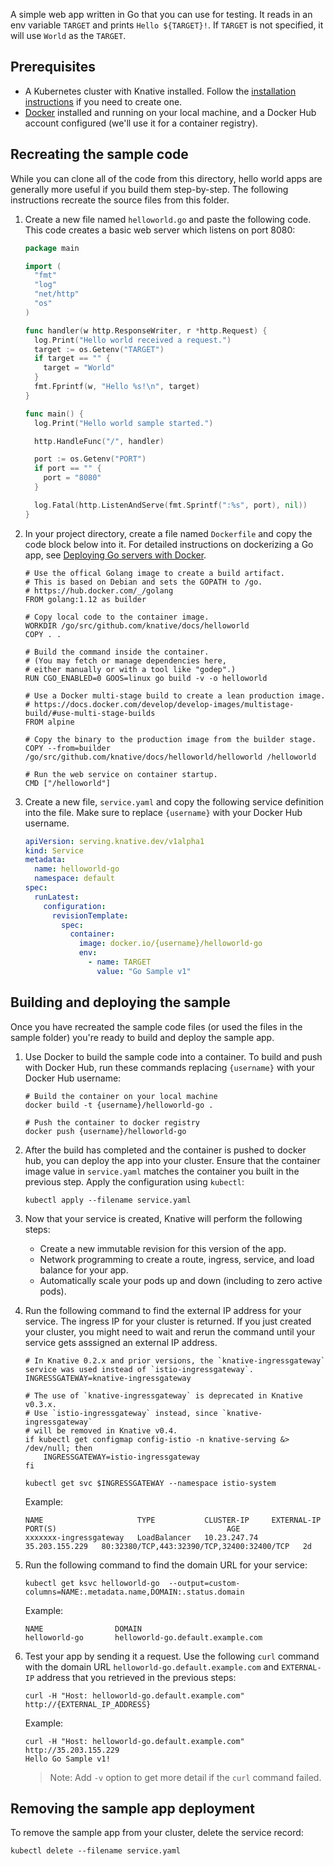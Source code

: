 A simple web app written in Go that you can use for testing. It reads in an env
variable `TARGET` and prints `Hello ${TARGET}!`. If `TARGET` is not specified,
it will use `World` as the `TARGET`.

## Prerequisites

- A Kubernetes cluster with Knative installed. Follow the
  [installation instructions](../../../../install/README.md) if you need to
  create one.
- [Docker](https://www.docker.com) installed and running on your local machine,
  and a Docker Hub account configured (we'll use it for a container registry).

## Recreating the sample code

While you can clone all of the code from this directory, hello world apps are
generally more useful if you build them step-by-step. The following instructions
recreate the source files from this folder.

1. Create a new file named `helloworld.go` and paste the following code. This
   code creates a basic web server which listens on port 8080:

   ```go
   package main

   import (
     "fmt"
     "log"
     "net/http"
     "os"
   )

   func handler(w http.ResponseWriter, r *http.Request) {
     log.Print("Hello world received a request.")
     target := os.Getenv("TARGET")
     if target == "" {
       target = "World"
     }
     fmt.Fprintf(w, "Hello %s!\n", target)
   }

   func main() {
     log.Print("Hello world sample started.")

     http.HandleFunc("/", handler)

     port := os.Getenv("PORT")
     if port == "" {
       port = "8080"
     }

     log.Fatal(http.ListenAndServe(fmt.Sprintf(":%s", port), nil))
   }
   ```

1. In your project directory, create a file named `Dockerfile` and copy the code
   block below into it. For detailed instructions on dockerizing a Go app, see
   [Deploying Go servers with Docker](https://blog.golang.org/docker).

   ```docker
   # Use the offical Golang image to create a build artifact.
   # This is based on Debian and sets the GOPATH to /go.
   # https://hub.docker.com/_/golang
   FROM golang:1.12 as builder

   # Copy local code to the container image.
   WORKDIR /go/src/github.com/knative/docs/helloworld
   COPY . .

   # Build the command inside the container.
   # (You may fetch or manage dependencies here,
   # either manually or with a tool like "godep".)
   RUN CGO_ENABLED=0 GOOS=linux go build -v -o helloworld

   # Use a Docker multi-stage build to create a lean production image.
   # https://docs.docker.com/develop/develop-images/multistage-build/#use-multi-stage-builds
   FROM alpine

   # Copy the binary to the production image from the builder stage.
   COPY --from=builder /go/src/github.com/knative/docs/helloworld/helloworld /helloworld

   # Run the web service on container startup.
   CMD ["/helloworld"]
   ```

1. Create a new file, `service.yaml` and copy the following service definition
   into the file. Make sure to replace `{username}` with your Docker Hub
   username.

   ```yaml
   apiVersion: serving.knative.dev/v1alpha1
   kind: Service
   metadata:
     name: helloworld-go
     namespace: default
   spec:
     runLatest:
       configuration:
         revisionTemplate:
           spec:
             container:
               image: docker.io/{username}/helloworld-go
               env:
                 - name: TARGET
                   value: "Go Sample v1"
   ```

## Building and deploying the sample

Once you have recreated the sample code files (or used the files in the sample
folder) you're ready to build and deploy the sample app.

1. Use Docker to build the sample code into a container. To build and push with
   Docker Hub, run these commands replacing `{username}` with your Docker Hub
   username:

   ```shell
   # Build the container on your local machine
   docker build -t {username}/helloworld-go .

   # Push the container to docker registry
   docker push {username}/helloworld-go
   ```

1. After the build has completed and the container is pushed to docker hub, you
   can deploy the app into your cluster. Ensure that the container image value
   in `service.yaml` matches the container you built in the previous step. Apply
   the configuration using `kubectl`:

   ```shell
   kubectl apply --filename service.yaml
   ```

1. Now that your service is created, Knative will perform the following steps:

   - Create a new immutable revision for this version of the app.
   - Network programming to create a route, ingress, service, and load balance
     for your app.
   - Automatically scale your pods up and down (including to zero active pods).

1. Run the following command to find the external IP address for your service.
   The ingress IP for your cluster is returned. If you just created your
   cluster, you might need to wait and rerun the command until your service gets
   asssigned an external IP address.

   ```shell
   # In Knative 0.2.x and prior versions, the `knative-ingressgateway` service was used instead of `istio-ingressgateway`.
   INGRESSGATEWAY=knative-ingressgateway

   # The use of `knative-ingressgateway` is deprecated in Knative v0.3.x.
   # Use `istio-ingressgateway` instead, since `knative-ingressgateway`
   # will be removed in Knative v0.4.
   if kubectl get configmap config-istio -n knative-serving &> /dev/null; then
       INGRESSGATEWAY=istio-ingressgateway
   fi

   kubectl get svc $INGRESSGATEWAY --namespace istio-system
   ```

   Example:

   ```shell
   NAME                     TYPE           CLUSTER-IP     EXTERNAL-IP      PORT(S)                                      AGE
   xxxxxxx-ingressgateway   LoadBalancer   10.23.247.74   35.203.155.229   80:32380/TCP,443:32390/TCP,32400:32400/TCP   2d
   ```

1. Run the following command to find the domain URL for your service:

   ```shell
   kubectl get ksvc helloworld-go  --output=custom-columns=NAME:.metadata.name,DOMAIN:.status.domain
   ```

   Example:

   ```shell
   NAME                DOMAIN
   helloworld-go       helloworld-go.default.example.com
   ```

1. Test your app by sending it a request. Use the following `curl` command with
   the domain URL `helloworld-go.default.example.com` and `EXTERNAL-IP` address
   that you retrieved in the previous steps:

   ```shell
   curl -H "Host: helloworld-go.default.example.com" http://{EXTERNAL_IP_ADDRESS}
   ```

   Example:

   ```shell
   curl -H "Host: helloworld-go.default.example.com" http://35.203.155.229
   Hello Go Sample v1!
   ```

   > Note: Add `-v` option to get more detail if the `curl` command failed.

## Removing the sample app deployment

To remove the sample app from your cluster, delete the service record:

```shell
kubectl delete --filename service.yaml
```
